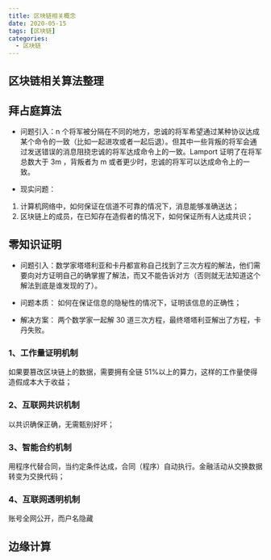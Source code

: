 ```yaml
---
title: 区块链相关概念
date: 2020-05-15
tags: [区块链]
categories:
  - 区块链
---
```


## 区块链相关算法整理

## 拜占庭算法

- 问题引入：n 个将军被分隔在不同的地方，忠诚的将军希望通过某种协议达成某个命令的一致（比如一起进攻或者一起后退）。但其中一些背叛的将军会通过发送错误的消息阻挠忠诚的将军达成命令上的一致。Lamport 证明了在将军总数大于 3m ，背叛者为 m 或者更少时，忠诚的将军可以达成命令上的一致。

- 现实问题：

1. 计算机网络中，如何保证在信道不可靠的情况下，消息能够准确送达；
2. 区块链上的成员，在已知存在造假者的情况下，如何保证所有人达成共识；

## 零知识证明

- 问题引入：数学家塔塔利亚和卡丹都宣称自己找到了三次方程的解法，他们需要向对方证明自己的确掌握了解法，而又不能告诉对方（否则就无法知道这个解法到底是谁发现的了）。

- 问题本质：
  如何在保证信息的隐秘性的情况下，证明该信息的正确性；

- 解决方案：
  两个数学家一起解 30 道三次方程，最终塔塔利亚解出了方程，卡丹失败。

### 1、工作量证明机制

如果要篡改区块链上的数据，需要拥有全链 51%以上的算力，这样的工作量使得造假成本大于收益；

### 2、互联网共识机制

以共识确保正确，无需甄别好坏；

### 3、智能合约机制

用程序代替合同，当约定条件达成，合同（程序）自动执行。金融活动从交换数据转变为交换代码；

### 4、互联网透明机制

账号全网公开，而户名隐藏

## 边缘计算
